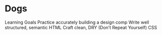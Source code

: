 # Dogs
Learning Goals
Practice accurately building a design comp
Write well structured, semantic HTML
Craft clean, DRY (Don’t Repeat Yourself) CSS


